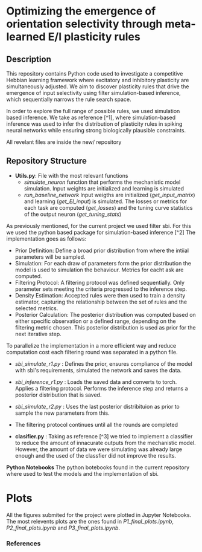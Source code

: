 # Optimizing the emergence of orientation selectivity through meta-learned E/I plasticity rules

## Description
This repository contains Python code used to investigate a competitive Hebbian learning framework where excitatory and inhibitory plasticity are simultaneously adjusted. We aim to discover plasticity rules that drive the emergence of input selectivity using filter simulation-based inference, which sequentially narrows the rule search space. 

In order to explore the full range of possible rules, we used simulation based inference. We take as reference [^1], where simulation-based inference was used to infer the distribution of plasticity rules in spiking neural networks while ensuring strong biologically plausible constraints. 

All revelant files are inside the new/ repository

## Repository Structure

* **Utils.py**: File with the most relevant functions
  * *simulate_neuron* function that performs the mechanistic model simulation. Input weights are initialized and learning is simulated
  *  *run_baseline_network* Input weigths are initialized (*get_input_matrix*) and learning (*get_EI_input*) is simulated. The losses or metrics for each task are computed (*get_losses*) and the tuning curve statistics of the output neuron (*get_tuning_stats*)

As previously mentioned, for the current project we used filter sbi. For this we used the python based package for simulation-based inference [^2] The implementation goes as follows:
  * Prior Definition: Define a broad prior distribution from where the intiial parameters will be sampled.
  * Simulation: For each draw of parameters form the prior distribution the model is used to simulation the behaviour. Metrics for eacht ask are computed.
  * Filtering Protocol: A filtering protocol was defined sequentially. Only parameter
sets meeting the criteria progressed to the inference step.
* Density Estimation: Accepted rules were then used to train a density estimator,
capturing the relationship between the set of rules and the selected metrics.
* Posterior Calculation: The posterior distribution was computed based on either specific observation or a defined range, depending on the filtering metric chosen. This posterior distribution is used as prior for the next iterative step. 

To parallelize the implementation in a more efficient way and reduce computation cost each filtering round was separated in a python file. 
* *sbi_simulate_r1.py* : Defines the prior, ensures compliance of the model with sbi's requirements, simulated the network and saves the data.
*  *sbi_inference_r1.py* : Loads the saved data and converts to torch. Applies a filtering protocol. Performs the inference step and returns a posterior distribution that is saved.
*  *sbi_simulate_r2.py* : Uses the last posterior distribituion as prior to sample the new parameters from this.
*  The filtering protocol continues until all the rounds are completed

* **clasifier.py** : Taking as reference [^3] we tried to implement a classifier to reduce the amount of innacurate outputs from the mechanistic model. However, the amount of data we were simulating was already large enough and the used of the classfier did not improve the results.

**Python Notebooks**
The python botebooks found in the current repository where used to test the models and the implementation of sbi. 

# Plots
All the figures submited for the project were plotted in Jupyter Notebooks. The most relevents plots are the ones found in *P1_final_plots.ipynb*, *P2_final_plots.ipynb* and *P3_final_plots.ipynb*. 

### References
